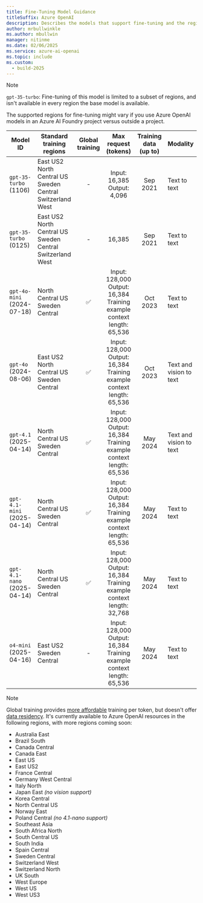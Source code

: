 ```yaml
---
title: Fine-Tuning Model Guidance
titleSuffix: Azure OpenAI
description: Describes the models that support fine-tuning and the regions where fine-tuning is available.
author: mrbullwinkle
ms.author: mbullwin
manager: nitinme
ms.date: 02/06/2025
ms.service: azure-ai-openai
ms.topic: include
ms.custom:
  - build-2025
---
```


> [!NOTE]
> `gpt-35-turbo`: Fine-tuning of this model is limited to a subset of regions, and isn't available in every region the base model is available.
>
> The supported regions for fine-tuning might vary if you use Azure OpenAI models in an Azure AI Foundry project versus outside a project.
>

|  Model ID  | Standard training regions | Global training | Max request (tokens) | Training data (up to) | Modality |
|  --- | --- | :---: | :---: | :---: | --- |
| `gpt-35-turbo` <br> (1106) | East US2 <br> North Central US <br> Sweden Central <br> Switzerland West | - | Input: 16,385<br> Output: 4,096 |  Sep 2021 | Text to text |
| `gpt-35-turbo` <br> (0125)  | East US2 <br> North Central US <br> Sweden Central <br> Switzerland West | - | 16,385 | Sep 2021 | Text to text |
| `gpt-4o-mini` <br> (2024-07-18) | North Central US <br> Sweden Central | ✅ | Input: 128,000 <br> Output: 16,384  <br> Training example context length: 65,536 | Oct 2023 | Text to text |
| `gpt-4o` <br> (2024-08-06) | East US2 <br> North Central US <br> Sweden Central | ✅ | Input: 128,000 <br> Output: 16,384  <br> Training example context length: 65,536 | Oct 2023 | Text and vision to text |
| `gpt-4.1` <br> (2025-04-14) | North Central US <br> Sweden Central | ✅ | Input: 128,000 <br> Output: 16,384 <br> Training example context length: 65,536 | May 2024 | Text and vision to text |
| `gpt-4.1-mini` <br> (2025-04-14) | North Central US <br> Sweden Central | ✅ | Input: 128,000 <br> Output: 16,384 <br> Training example context length: 65,536 | May 2024 | Text to text |
| `gpt-4.1-nano` (2025-04-14) | North Central US <br> Sweden Central | ✅ | Input: 128,000 <br> Output: 16,384 <br> Training example context length: 32,768 | May 2024 | Text to text |
| `o4-mini` <br> (2025-04-16) | East US2 <br> Sweden Central | - | Input: 128,000 <br> Output: 16,384 <br> Training example context length: 65,536 | May 2024 | Text to text |

> [!NOTE]
> Global training provides [more affordable](https://aka.ms/aoai-pricing) training per token, but doesn't offer [data residency](https://aka.ms/data-residency). It's currently available to Azure OpenAI resources in the following regions, with more regions coming soon:
>
>- Australia East
>- Brazil South
>- Canada Central
>- Canada East
>- East US
>- East US2
>- France Central
>- Germany West Central
>- Italy North
>- Japan East _(no vision support)_
>- Korea Central
>- North Central US
>- Norway East
>- Poland Central _(no 4.1-nano support)_
>- Southeast Asia
>- South Africa North
>- South Central US
>- South India
>- Spain Central
>- Sweden Central
>- Switzerland West
>- Switzerland North
>- UK South
>- West Europe
>- West US
>- West US3
